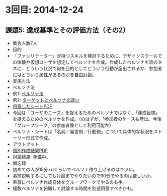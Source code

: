 # 3回目: 2014-12-24
## 課題5: 達成基準とその評価方法（その2）
- 集合人数7人
- 目的
 - 「ファシリテーター」が持つスキルを検討するために、デザインスクールでの体験や仮想ユーザを想定してペルソナを作成。作成したペルソナを話のタネに、どういう状況で何を目的としてどういう行動が産出されるか、参加者にはどういう属性があるのかを自由討論。
- 実施方法
 - ペルソナ法
  - 例1: [ペルソナ法](http://uxxinspiration.com/2014/03/persona/)
  - 例2: [ターゲットとペルソナの違い](http://ohako-inc.jp/uiux-japan/ohako-uiux/201408-persona-design.html)
 - [用意したシートPDF](https://github.com/naltoma/designschool2ie/blob/master/2014-12-24/persona-design.pdf)
  - 今回は「ユーザのニーズ」を捉えるためのペルソナではなく、「達成目標」を捉えるためのペルソナを作成。（のはずが、1参加者のケースも産出。今後「グループワーク」の参加者像として利用可能か）
  - ペルソナ・シートは「名前／発言例／行動例」について具体的な状況をストーリー形式で作成。
- アウトプット
 - [個別作成結果PDF](https://github.com/naltoma/designschool2ie/blob/master/2014-12-24/personas.pdf)
 - 討論結果: 準備中。
- 備忘録
 - 初めての人が15分+αぐらいでペルソナ作り上げるのはキツい。
 - 事前説明するにしても討論までやりたいので90分でやるのは厳しいか。
 - 素直にペルソナ作成自体をグループワークでやるのも手。
 - 複数ペルソナを俯瞰して討論する時間を別途用意すべきかも。
